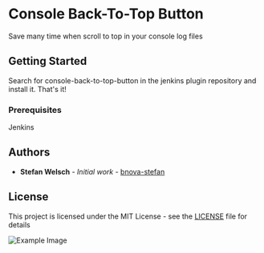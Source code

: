 # Console Back-To-Top Button

Save many time when scroll to top in your console log files

## Getting Started

Search for console-back-to-top-button in the jenkins plugin repository and install it. That's it!

### Prerequisites

Jenkins

## Authors

* **Stefan Welsch** - *Initial work* - [bnova-stefan](https://github.com/bnova-stefan)

## License

This project is licensed under the MIT License - see the [LICENSE](LICENSE) file for details

![Example Image](https://raw.githubusercontent.com/bnova-stefan/jenkins-console-back-to-top-button/develop/images/example.png)
